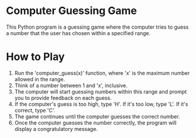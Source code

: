 # Computer Guessing Game

This Python program is a guessing game where the computer tries to guess a number that the user has chosen within a specified range.

# How to Play

1. Run the 'computer_guess(x)' function, where 'x' is the maximum number allowed in the range.
2. Think of a number between 1 and 'x', inclusive.
3. The computer will start guessing numbers within this range and prompt you to provide feedback on each guess.
4. If the computer's guess is too high, type 'H'. If it's too low, type 'L'. If it's correct, type 'C'.
5. The game continues until the computer guesses the correct number.
6. Once the computer guesses the number correctly, the program will display a congratulatory message.
